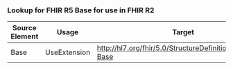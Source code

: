 ### Lookup for FHIR R5 Base for use in FHIR R2

| Source Element | Usage | Target |
| -------------- | ----- | ------ |
| Base | UseExtension | http://hl7.org/fhir/5.0/StructureDefinition/extension-Base |
